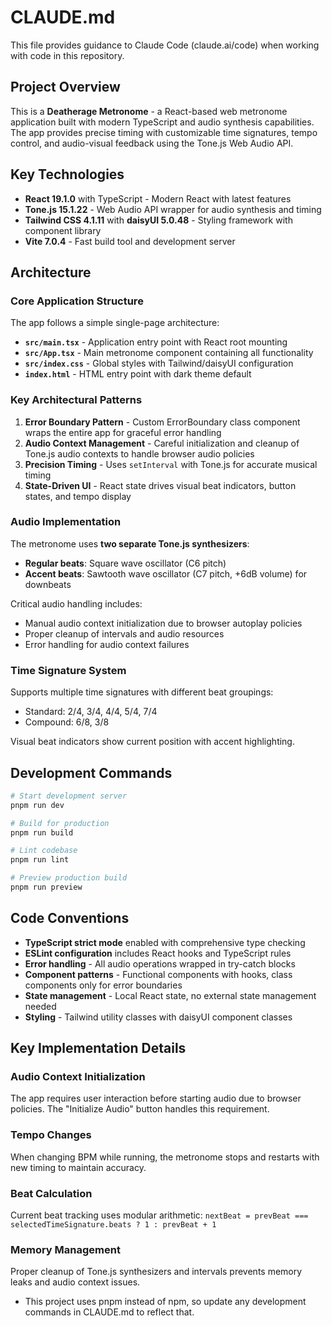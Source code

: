 # CLAUDE.md

This file provides guidance to Claude Code (claude.ai/code) when working with code in this repository.

## Project Overview

This is a **Deatherage Metronome** - a React-based web metronome application built with modern TypeScript and audio synthesis capabilities. The app provides precise timing with customizable time signatures, tempo control, and audio-visual feedback using the Tone.js Web Audio API.

## Key Technologies

- **React 19.1.0** with TypeScript - Modern React with latest features
- **Tone.js 15.1.22** - Web Audio API wrapper for audio synthesis and timing
- **Tailwind CSS 4.1.11** with **daisyUI 5.0.48** - Styling framework with component library
- **Vite 7.0.4** - Fast build tool and development server

## Architecture

### Core Application Structure

The app follows a simple single-page architecture:

- **`src/main.tsx`** - Application entry point with React root mounting
- **`src/App.tsx`** - Main metronome component containing all functionality
- **`src/index.css`** - Global styles with Tailwind/daisyUI configuration
- **`index.html`** - HTML entry point with dark theme default

### Key Architectural Patterns

1. **Error Boundary Pattern** - Custom ErrorBoundary class component wraps the entire app for graceful error handling
2. **Audio Context Management** - Careful initialization and cleanup of Tone.js audio contexts to handle browser audio policies
3. **Precision Timing** - Uses `setInterval` with Tone.js for accurate musical timing
4. **State-Driven UI** - React state drives visual beat indicators, button states, and tempo display

### Audio Implementation

The metronome uses **two separate Tone.js synthesizers**:
- **Regular beats**: Square wave oscillator (C6 pitch)  
- **Accent beats**: Sawtooth wave oscillator (C7 pitch, +6dB volume) for downbeats

Critical audio handling includes:
- Manual audio context initialization due to browser autoplay policies
- Proper cleanup of intervals and audio resources
- Error handling for audio context failures

### Time Signature System

Supports multiple time signatures with different beat groupings:
- Standard: 2/4, 3/4, 4/4, 5/4, 7/4
- Compound: 6/8, 3/8

Visual beat indicators show current position with accent highlighting.

## Development Commands

```bash
# Start development server
pnpm run dev

# Build for production  
pnpm run build

# Lint codebase
pnpm run lint

# Preview production build
pnpm run preview
```

## Code Conventions

- **TypeScript strict mode** enabled with comprehensive type checking
- **ESLint configuration** includes React hooks and TypeScript rules
- **Error handling** - All audio operations wrapped in try-catch blocks
- **Component patterns** - Functional components with hooks, class components only for error boundaries
- **State management** - Local React state, no external state management needed
- **Styling** - Tailwind utility classes with daisyUI component classes

## Key Implementation Details

### Audio Context Initialization
The app requires user interaction before starting audio due to browser policies. The "Initialize Audio" button handles this requirement.

### Tempo Changes
When changing BPM while running, the metronome stops and restarts with new timing to maintain accuracy.

### Beat Calculation
Current beat tracking uses modular arithmetic: `nextBeat = prevBeat === selectedTimeSignature.beats ? 1 : prevBeat + 1`

### Memory Management
Proper cleanup of Tone.js synthesizers and intervals prevents memory leaks and audio context issues.
- This project uses pnpm instead of npm, so update any development commands in CLAUDE.md to reflect that.